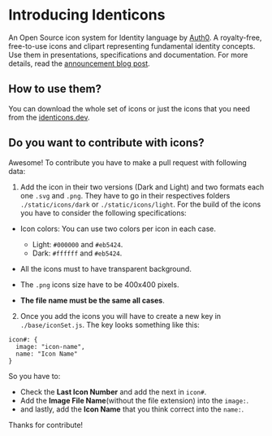 # Introducing Identicons

An Open Source icon system for Identity language by [Auth0](https://auth0.com). A royalty-free, free-to-use icons and clipart representing fundamental identity concepts. Use them in presentations, specifications and documentation. For more details, read the [announcement blog post](https://auth0.com/blog/introducing-auth0-identicons-identity-icons).

## How to use them?

You can download the whole set of icons or just the icons that you need from the [identicons.dev](https://identicons.dev).

## Do you want to contribute with icons?

Awesome! To contribute you have to make a pull request with following data:

1. Add the icon in their two versions (Dark and Light) and two formats each one `.svg` and `.png`. They have to go in their respectives folders `./static/icons/dark` or `./static/icons/light`. For the build of the icons you have to consider the following specifications:

  - Icon colors:
    You can use two colors per icon in each case.
    - Light: `#000000` and `#eb5424`.
    - Dark: `#ffffff` and `#eb5424`.
  
  - All the icons must to have transparent background.
  - The `.png` icons size have to be 400x400 pixels.
  -  **The file name must be the same all cases**.

2. Once you add the icons you will have to create a new key in `./base/iconSet.js`.
The key looks something like this:

  ```  
  icon#: {
    image: "icon-name",
    name: "Icon Name"
  }
  ```

  So you have to:
  - Check the **Last Icon Number** and add the next in `icon#`.
  - Add the **Image File Name**(without the file extension) into the `image:`.
  - and lastly, add the **Icon Name** that you think correct into the `name:`.

Thanks for contribute!
